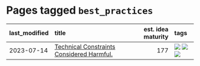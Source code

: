 # Pages tagged `best_practices`

|last_modified|title|est. idea maturity|tags
|:---|:---|---:|:---|
|2023-07-14|[Technical Constraints Considered Harmful.](../constraints_considered_hazardous.md)|177|[![](https://img.shields.io/badge/tag-best_practices-a3a5e9)](../tags/best_practices.md) [![](https://img.shields.io/badge/tag-engineering-a682e)](../tags/engineering.md) [![](https://img.shields.io/badge/tag-publication-1eefac)](../tags/publication.md)|